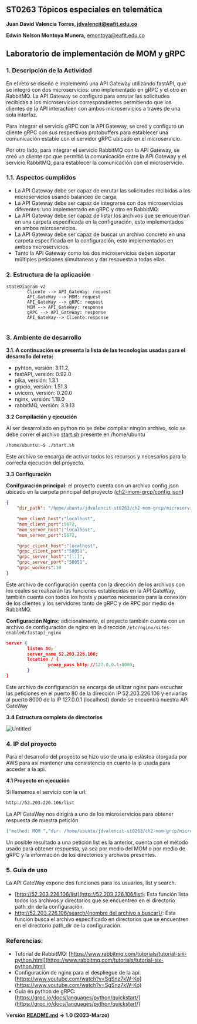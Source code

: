 ## ST0263 Tópicos especiales en telemática

**Juan David Valencia Torres, [jdvalencit@eafit.edu.co](mailto:jdvalencit@eafit.edu.co)**

**Edwin Nelson Montoya Munera,** [emontoya@eafit.edu.co](mailto:emontoya@eafit.edu.co)

## Laboratorio de implementación de MOM y gRPC

### 1. Descripción de la Actividad

En el reto se diseñó e implementó una API Gateway utilizando fastAPI, que se integró con dos microservicios: uno implementado en gRPC y el otro en RabbitMQ. La API Gateway se configuró para enrutar las solicitudes recibidas a los microservicios correspondientes permitiendo que los clientes de la API interactúen con ambos microservicios a través de una sola interfaz.

Para integrar el servicio gRPC con la API Gateway, se creó y configuró un cliente gRPC con sus respectivos protobuffers para establecer una comunicación estable con el servidor gRPC ubicado en el microservicio.

Por otro lado, para integrar el servicio RabbitMQ con la API Gateway, se creó un cliente rpc que permitió la comunicación entre la API Gateway y el servicio RabbitMQ, para establecer la comunicación con el microservicio.

### 1.1. Aspectos cumplidos

- La API Gateway debe ser capaz de enrutar las solicitudes recibidas a los microservicios usando balanceo de carga.
- La API Gateway debe ser capaz de integrarse con dos microservicios diferentes: uno implementado en gRPC y otro en RabbitMQ.
- La API Gateway debe ser capaz de listar los archivos que se encuentran en una carpeta especificada en la configuración, esto implementados en ambos microservicios.
- La API Gateway debe ser capaz de buscar un archivo concreto en una carpeta especificada en la configuración, esto implementados en ambos microservicios.
- Tanto la API Gateway como los dos microservicios deben soportar múltiples peticiones simultaneas y dar respuesta a todas ellas.

### 2. Estructura de la aplicación

```mermaid
stateDiagram-v2
		Cliente --> API_GateWay: request 
		API_GateWay --> MOM: request
		API_GateWay --> gRPC: request
		MOM --> API_GateWay: response
		gRPC --> API_GateWay: response
		API_GateWay--> Cliente:response 
		
```

### 3. Ambiente de desarrollo

**3.1. A continuación se presenta la lista de las tecnologías usadas para el desarrollo del reto:**

- pyhton, versión: 3.11.2,
- fastAPI, versión: 0.92.0
- pika, versión: 1.3.1
- grpcio, versión: 1.51.3
- uvicorn, versión: 0.20.0
- nginx, versión: 1.18.0
- rabbitMQ, versión: 3.9.13

**3.2 Compilación y ejecución**

Al ser desarrollado en python no se debe compilar ningún archivo, solo se debe correr el archivo [start.sh](http://start.sh) presente en /home/ubuntu

```bash
/home/ubuntu:~$ ./start.sh
```

Este archivo se encarga de activar todos los recursos y necesarios para la correcta ejecución del proyecto.

**3.3 Configuración**

**************************************************Conifguración principal:************************************************** el proyecto cuenta con un archivo config.json ubicado en la carpeta principal del proyecto ([ch2-mom-grcp/config.json](https://github.com/jdvalencit/jdvalencit-st0263/blob/main/ch2-mom-grcp/config.json)****)****

```json
{
    "dir_path": "/home/ubuntu/jdvalencit-st0263/ch2-mom-grcp/microservices/files",

    "mom_client_host":"localhost",
    "mom_client_port":5672,
    "mom_server_host":"localhost",
    "mom_server_port":5672,

    "grpc_client_host":"localhost",
    "grpc_client_port":"50051",
    "grpc_server_host":"[::]",
    "grpc_server_port":"50051",
    "grpc_workers":10
}
```

Este archivo de configuración cuenta con la dirección de los archivos con los cuales se realizarán las funciones establecidas en la API GateWay, también cuenta con todos los hosts y puertos necesarios para la conexión de los clientes y los servidores tanto de gRPC y de RPC por medio de RabbitMQ.

********************Configuración Nginx:******************** adicionalmente, el proyecto también cuenta con un archivo de configuración de nginx en la dirección `/etc/nginx/sites-enabled/fastapi_nginx`

```json
server {
        listen 80;
        server_name 52.203.226.106;
        location / {
                proxy_pass http://127.0.0.1:8000;
        }
}
```

Este archivo de configuración se encarga de utilizar nginx para escuchar las peticiones en el puerto 80 de la dirección IP 52.203.226.106 y enviarlas al puerto 8000 de la IP 127.0.0.1 (localhost) donde se encuentra nuestra API GateWay

**3.4 Estructura completa de directorios**

![Untitled](https://s3-us-west-2.amazonaws.com/secure.notion-static.com/1a33c265-e5b9-499a-88f1-79171fd9d67b/Untitled.png)

### 4. IP del proyecto

Para el desarrollo del proyecto se hizo uso de una ip eslástca otorgada por AWS para así mantener una consistencia en cuanto la ip usada para acceder a la api.

**4.1 Proyecto en ejecución**

Si llamamos el servicio con la url:

```bash
http://52.203.226.106/list
```

La API GateWay nos dirigirá a uno de los microservicios para obtener respuesta de nuestra petición

```json
["method: MOM ","dir: /home/ubuntu/jdvalencit-st0263/ch2-mom-grcp/microservices/files","files: ['file2.txt', 'file3.txt', 'file1.txt']","dir: /home/ubuntu/jdvalencit-st0263/ch2-mom-grcp/microservices/files/newfiles","files: ['nf5.txt', 'nf4.txt']"]
```

Un posible resultado a una petición list es la anterior, cuenta con el método usado para obtener respuesta, ya sea por medio del MOM o por medio de gRPC y la información de los directorios y archivos presentes. 

### 5. Guía de uso

La API GateWay expone dos funciones para los usuarios, list y search.

- [http://52.203.226.106/list](http://52.203.226.106/list): Esta función lista todos los archivos y directorios que se encuentren en el directorio path_dir de la configuración.
- [http://52.203.226.106/search/{nombre del archivo a buscar}/](http://52.203.226.106/list): Esta función busca el archivo especificado en directorios que se encuentren en el directorio path_dir de la configuración.

### Referencias:

- Tutorial de RabbitMQ: [https://www.rabbitmq.com/tutorials/tutorial-six-python.html](https://www.rabbitmq.com/tutorials/tutorial-six-python.html)
- Configuración de nginx para el despliegue de la api: [https://www.youtube.com/watch?v=SgSnz7kW-Ko](https://www.youtube.com/watch?v=SgSnz7kW-Ko)
- Guía en python de gRPC: [https://grpc.io/docs/languages/python/quickstart/](https://grpc.io/docs/languages/python/quickstart/)

V**ersión [README.md](http://readme.md/) -> 1.0 (2023-Marzo)**
